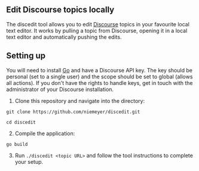 ## Edit Discourse topics locally
The discedit tool allows you to edit [Discourse](https://www.discourse.org/) topics in your favourite local text editor. It works by pulling a topic from Discourse, opening it in a local text editor and automatically pushing the edits. 

## Setting up
You will need to install [Go](https://golang.org/doc/install) and have a Discourse API key. The key should be personal (set to a single user) and the scope should be set to global (allows all actions). If you don't have the rights to handle keys, get in touch with the administrator of your Discourse installation.

1. Clone this repository and navigate into the directory:

`git clone https://github.com/niemeyer/discedit.git`

`cd discedit`

2. Compile the application:

`go build`

3. Run `./discedit <topic URL>` and follow the tool instructions to complete your setup.
